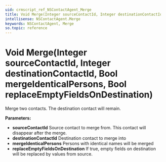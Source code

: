 ```yaml
---
uid: crmscript_ref_NSContactAgent_Merge
title: Void Merge(Integer sourceContactId, Integer destinationContactId, Bool mergeIdenticalPersons, Bool replaceEmptyFieldsOnDestination)
intellisense: NSContactAgent.Merge
keywords: NSContactAgent, Merge
so.topic: reference
---
```


# Void Merge(Integer sourceContactId, Integer destinationContactId, Bool mergeIdenticalPersons, Bool replaceEmptyFieldsOnDestination)

Merge two contacts. The destination contact will remain.

**Parameters:**
 - **sourceContactId** Source contact to merge from. This contact will disappear after the merge.
 - **destinationContactId** Destination contact to merge into
 - **mergeIdenticalPersons** Persons with identical names will be merged
 - **replaceEmptyFieldsOnDestination** If true, empty fields on destination will be replaced by values from source.
